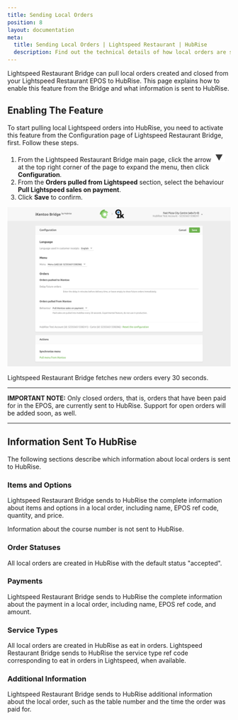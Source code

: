 ```yaml
---
title: Sending Local Orders
position: 8
layout: documentation
meta:
  title: Sending Local Orders | Lightspeed Restaurant | HubRise
  description: Find out the technical details of how local orders are sent from Lightspeed to HubRise, which fields are passed and which are not.
---
```


Lightspeed Restaurant Bridge can pull local orders created and closed from your Lightspeed Restaurant EPOS to HubRise.
This page explains how to enable this feature from the Bridge and what information is sent to HubRise.

## Enabling The Feature

To start pulling local Lightspeed orders into HubRise, you need to activate this feature from the Configuration page of Lightspeed Restaurant Bridge, first. Follow these steps.

1. From the Lightspeed Restaurant Bridge main page, click the arrow <InlineImage width="20" height="20">![Arrow icon](../images/001-arrow.jpg)</InlineImage> at the top right corner of the page to expand the menu, then click **Configuration**.
1. From the **Orders pulled from Lightspeed** section, select the behaviour **Pull Lightspeed sales on payment**.
1. Click **Save** to confirm.

![Enable the feature to pull local Lightspeed orders to HubRise from the configuration page of Lightspeed Restaurant Bridge](../images/020-en-bridge-configuration.png)

Lightspeed Restaurant Bridge fetches new orders every 30 seconds.

---

**IMPORTANT NOTE:** Only closed orders, that is, orders that have been paid for in the EPOS, are currently sent to HubRise. Support for open orders will be added soon, as well.

---

## Information Sent To HubRise

The following sections describe which information about local orders is sent to HubRise.

### Items and Options

Lightspeed Restaurant Bridge sends to HubRise the complete information about items and options in a local order, including name, EPOS ref code, quantity, and price.

Information about the course number is not sent to HubRise.

### Order Statuses

All local orders are created in HubRise with the default status "accepted".

### Payments

Lightspeed Restaurant Bridge sends to HubRise the complete information about the payment in a local order, including name, EPOS ref code, and amount.

### Service Types

All local orders are created in HubRise as eat in orders. Lightspeed Restaurant Bridge sends to HubRise the service type ref code corresponding to eat in orders in Lightspeed, when available.

### Additional Information

Lightspeed Restaurant Bridge sends to HubRise additional information about the local order, such as the table number and the time the order was paid for.
